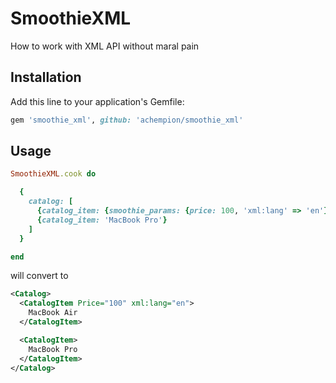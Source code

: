 # SmoothieXML

How to work with XML API without maral pain

## Installation

Add this line to your application's Gemfile:
```ruby
gem 'smoothie_xml', github: 'achempion/smoothie_xml'
```
## Usage

```ruby
SmoothieXML.cook do

  {
    catalog: [
      {catalog_item: {smoothie_params: {price: 100, 'xml:lang' => 'en'}, smoothie_value: 'MacBook Air'}},
      {catalog_item: 'MacBook Pro'}
    ]
  }

end
```
will convert to
```xml
<Catalog>
  <CatalogItem Price="100" xml:lang="en">
    MacBook Air
  </CatalogItem>

  <CatalogItem>
    MacBook Pro
  </CatalogItem>
</Catalog>
```
